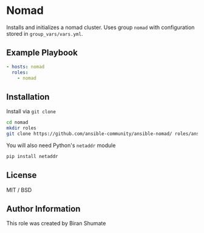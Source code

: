 # Nomad

Installs and initializes a nomad cluster. Uses group `nomad` with configuration stored in `group_vars/vars.yml`.

## Example Playbook

```yaml
- hosts: nomad
  roles:
    - nomad
```

## Installation

Install via `git clone`

```bash
cd nomad
mkdir roles
git clone https://github.com/ansible-community/ansible-nomad/ roles/ansible-community.nomad
```

You will also need Python's `netaddr` module

```bash
pip install netaddr
```

## License

MIT / BSD

## Author Information

This role was created by Biran Shumate
